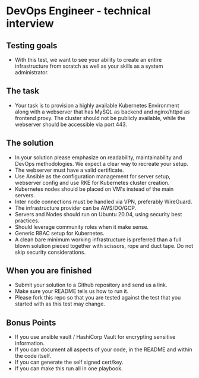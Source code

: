# DevOps Engineer - technical interview
## Testing goals
  * With this test, we want to see your ability to create an entire infrastructure from scratch as well as your skills as a system administrator.
## The task
  * Your task is to provision a highly available Kubernetes Environment along with a webserver that has MySQL as backend and nginx/httpd as frontend proxy. The cluster should not be publicly available, while the webserver should be accessible via port 443.
## The solution
  * In your solution please emphasize on readability, maintainability and DevOps methodologies. We expect a clear way to recreate your setup.
  * The webserver must have a valid certificate.
  * Use Ansible as the configuration management for server setup, webserver config and use RKE for Kubernetes cluster creation. 
  * Kubernetes nodes should be placed on VM's instead of the main servers. 
  * Inter node connections must be handled via VPN, preferably WireGuard.
  * The infrastructure provider can be AWS/DO/GCP.
  * Servers and Nodes should run on Ubuntu 20.04, using security best practices.
  * Should leverage community roles when it make sense.
  * Generic RBAC setup for Kubernetes.
  * A clean bare minimum working infrastructure is preferred than a full blown solution pieced together with scissors, rope and duct tape. Do not skip security considerations.
## When you are finished
  * Submit your solution to a Github repository and send us a link.
  * Make sure your README tells us how to run it.
  * Please fork this repo so that you are tested against the test that you started with as this test may change.
## Bonus Points
  * If you use ansible vault / HashiCorp Vault for encrypting sensitive information.
  * If you can document all aspects of your code, in the README and within the code itself.
  * If you can generate the self signed cert/key.
  * If you can make this run all in one playbook.